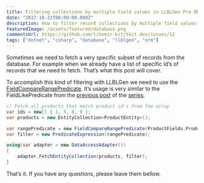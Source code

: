 ```yaml
---
title: Filtering collections by multiple field values in LLBLGen Pro ORM
date: "2017-10-22T00:00:00.000Z"
description: How to filter record collections by multiple field values at the same time in LLBLGen Pro ORM?
featuredImage: /assets/featured/database.png
commentsUrl: https://github.com/tihomir-kit/tkit.dev/issues/12
tags: ["dotnet", "csharp", "database", "llblgen", "orm"]
---
```


Sometimes we need to fetch a very specific subset of records from the database. For example when we already have a list of specific Id’s of records that we need to fetch. That’s what this post will cover.

To accomplish this kind of filtering with LLBLGen we need to use the [FieldCompareRangePredicate](http://www.llblgen.com/Documentation/5.3/ReferenceManuals/LLBLGenProRTF/html/E6DD0632.htm). It’s usage is very similar to the FieldLikePredicate from the [previous post](/2017/10/22/filtering-collections-by-like-operator-in-llblgen-pro-orm/) of the [series](/2017/10/23/llblgen-pro-basics/).

```cs
// Fetch all products that match product id's from the array
var ids = new[] { 1, 5, 8, 9 };
var products = new EntityCollection<ProductEntity>();

var rangePredicate = new FieldCompareRangePredicate(ProductFields.ProductId, null, ids);
var filter = new PredicateExpression(rangePredicate);

using(var adapter = new DataAccessAdapter())
{
    adapter.FetchEntityCollection(products, filter);
}
```

That’s it. If you have any questions, please leave them bellow.

